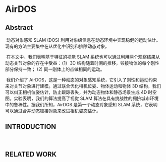 # AirDOS

## Abstract

​	动态对象感知 SLAM (DOS) 利用对象级信息在动态环境中实现稳健的运动估计。现有的方法主要集中在从优化中识别和排除动态对象。

​	在本文中，我们表明基于特征的视觉 SLAM 系统也可以通过利用两个观察结果从动态关节对象的存在中受益：（1）3D 结构随着时间的推移，铰接物体的每个刚性部分保持一致； (2) 同一刚体上的点做相同的运动。

​	我们介绍了 AirDOS，这是一种动态的对象感知系统，它引入了刚性和运动约束来对关节对象进行建模。通过联合优化相机位姿、物体运动和物体 3D 结构，我们可以纠正相机位姿估计，防止跟踪丢失，并为动态物体和静态场景生成 4D 时空图。实验表明，我们的算法提高了视觉 SLAM 算法在具有挑战性的拥挤城市环境中的鲁棒性。据我们所知，AirDOS 是第一个动态对象感知 SLAM 系统，它表明可以通过合并动态铰接对象来改进相机姿态估计。

## INTRODUCTION

​	

## RELATED WORK